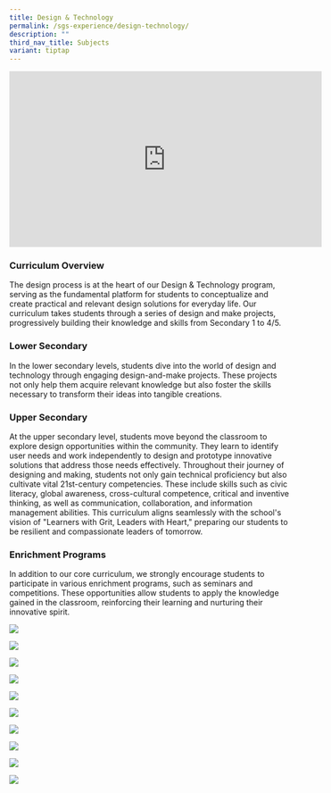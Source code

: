 ```yaml
---
title: Design & Technology
permalink: /sgs-experience/design-technology/
description: ""
third_nav_title: Subjects
variant: tiptap
---
```

<iframe width="560" height="315" src="https://www.youtube.com/embed/rFZ1jSrm9jI?si=ycBmrwYH8IIuQAJt" title="YouTube video player" frameborder="0" allow="accelerometer; autoplay; clipboard-write; encrypted-media; gyroscope; picture-in-picture; web-share" allowfullscreen=""></iframe>

### Curriculum Overview
The design process is at the heart of our Design &amp; Technology program, serving as the fundamental platform for students to conceptualize and create practical and relevant design solutions for everyday life. Our curriculum takes students through a series of design and make projects, progressively building their knowledge and skills from Secondary 1 to 4/5.

### Lower Secondary
In the lower secondary levels, students dive into the world of design and technology through engaging design-and-make projects. These projects not only help them acquire relevant knowledge but also foster the skills necessary to transform their ideas into tangible creations.

### Upper Secondary
At the upper secondary level, students move beyond the classroom to explore design opportunities within the community. They learn to identify user needs and work independently to design and prototype innovative solutions that address those needs effectively.
Throughout their journey of designing and making, students not only gain technical proficiency but also cultivate vital 21st-century competencies. These include skills such as civic literacy, global awareness, cross-cultural competence, critical and inventive thinking, as well as communication, collaboration, and information management abilities.
This curriculum aligns seamlessly with the school's vision of "Learners with Grit, Leaders with Heart," preparing our students to be resilient and compassionate leaders of tomorrow.

### Enrichment Programs
In addition to our core curriculum, we strongly encourage students to participate in various enrichment programs, such as seminars and competitions. These opportunities allow students to apply the knowledge gained in the classroom, reinforcing their learning and nurturing their innovative spirit.

![](/images/sec%203%20republic%20polytechnic%20learning%20journey.jpeg)

![](/images/sec%203%20republic%20polytechnic%20learning%20journey%202.jpeg)

![](/images/sec%203%20temasek%20polytechnic%20learning%20journey.jpeg)

![](/images/sec%203%20temasek%20polytechnic%20learning%20journey%202.jpeg)

![](/images/sec%203%20temasek%20polytechnic%20learning%20journey%203.jpeg)

![](/images/sec%203%20temasek%20polytechnic%20learning%20journey%204.jpeg)

![](/images/sec%204na%20coursework%20celebration.jpeg)

![](/images/sec%203e%20project%20trellis.jpeg)

![](/images/sec%204%20and%205%20ikea%20learning%20journey.jpeg)

![](/images/sec%204%20and%205%20ikea%20learning%20journey%202.jpeg)